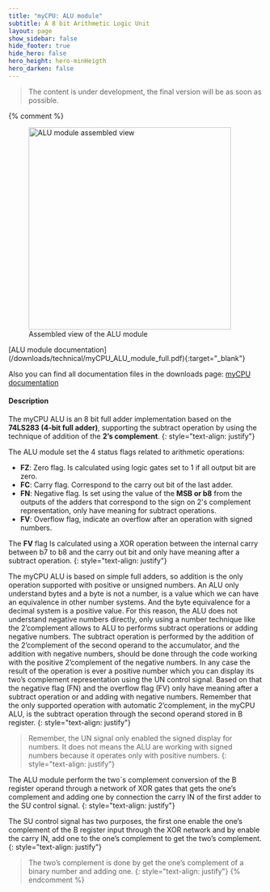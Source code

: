 ```yaml
---
title: "myCPU: ALU module"
subtitle: A 8 bit Arithmetic Logic Unit
layout: page
show_sidebar: false
hide_footer: true
hide_hero: false
hero_height: hero-minHeigth
hero_darken: false
---
```

> The content is under development, the final version will be as soon as possible.

{% comment %}
<figure class="center">
    <img src="{{ site.baseurl }}/img/mycpu/modules/alu/alu_assembled_min.png" alt="ALU module assembled view" title="Assembled view of the ALU module" width="400px">
    <figcaption>Assembled view of the ALU module</figcaption>
</figure>
[ALU module documentation](/downloads/technical/myCPU_ALU_module_full.pdf){:target="_blank"}

Also you can find all documentation files in the downloads page: [myCPU documentation](/pages/en/mycpu/downloads/technical_docs)


#### Description
The myCPU ALU is an 8 bit full adder implementation based on the **74LS283 (4-bit full adder)**, supporting the subtract operation by using the technique of addition of the **2’s complement**.
{: style="text-align: justify"}

The ALU module set the 4 status flags related to arithmetic operations:
+	**FZ**: Zero flag. 
Is calculated using logic gates set to 1 if all output bit are zero.
+	**FC**: Carry flag. 
Correspond to the carry out bit of the last adder.
+	**FN**: Negative flag.
Is set using the value of the **MSB or b8** from the outputs of the adders that correspond to the sign on 2's complement representation, only have meaning for subtract operations.
+	**FV**: Overflow flag, indicate an overflow after an operation with signed numbers.

The **FV** flag Is calculated using a XOR operation between the internal carry between b7 to b8 and the carry out bit and only have meaning after a subtract operation.
{: style="text-align: justify"}

The myCPU ALU is based on simple full adders, so addition is the only operation supported with positive or unsigned numbers. An ALU only understand bytes and a byte is not a number, is a value which we can have an equivalence in other number systems. And the byte equivalence for a decimal system is a positive value. For this reason, the ALU does not understand negative numbers directly, only using a number technique like the 2’complement allows to ALU to performs subtract operations or adding negative numbers. The subtract operation is performed by the addition of the 2’complement of the second operand to the accumulator, and the addition with negative numbers, should be done through the code working with the positive 2’complement of the negative numbers. In any case the result of the operation is ever a positive number which you can display its two’s complement representation using the UN control signal. Based on that the negative flag (FN) and the overflow flag (FV) only have meaning after a subtract operation or and adding with negative numbers. Remember that the only supported operation with automatic 2’complement, in the myCPU ALU, is the subtract operation through the second operand stored in B register.
{: style="text-align: justify"}

>Remember, the UN signal only enabled the signed display for numbers. It does not means the ALU are working with signed numbers because it operates only with positive numbers.
{: style="text-align: justify"}

The ALU module perform the two`s complement conversion of the B register operand through a network of XOR gates that gets the one’s complement and adding one by connection the carry IN of the first adder to the SU control signal.
{: style="text-align: justify"}

The SU control signal has two purposes, the first one enable the one’s complement of the B register input through the XOR network and by enable the carry IN, add one to the one’s complement to get the two’s complement.
{: style="text-align: justify"}

>The two’s complement is done by get the one’s complement of a binary number and adding one.
{: style="text-align: justify"}
{% endcomment %}